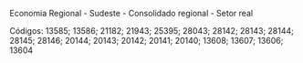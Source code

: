 Economia Regional - Sudeste - Consolidado regional - Setor real

Códigos: 13585; 13586; 21182; 21943; 25395; 28043; 28142; 28143; 28144; 28145; 28146; 20144; 20143; 20142; 20141; 20140; 13608; 13607; 13606; 13604